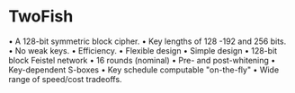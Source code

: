 # TwoFish
• A 128-bit symmetric block cipher.
• Key lengths of 128 -192 and 256 bits.
• No weak keys.
• Efficiency.
• Flexible design
• Simple design
• 128-bit block Feistel network
• 16 rounds (nominal)
• Pre- and post-whitening
• Key-dependent S-boxes
• Key schedule computable "on-the-fly"
• Wide range of speed/cost tradeoffs.
